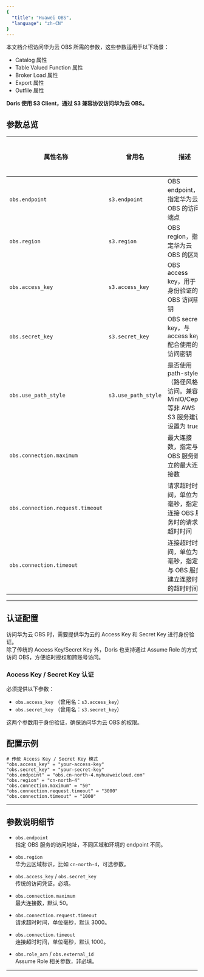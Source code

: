 ```yaml
---
{
  "title": "Huawei OBS",
  "language": "zh-CN"
}
---
```


本文档介绍访问华为云 OBS 所需的参数，这些参数适用于以下场景：

- Catalog 属性
- Table Valued Function 属性
- Broker Load 属性
- Export 属性
- Outfile 属性

**Doris 使用 S3 Client，通过 S3 兼容协议访问华为云 OBS。**
## 参数总览

| 属性名称                             | 曾用名           | 描述                                           | 默认值 | 是否必须 |
|----------------------------------|----------------|----------------------------------------------|-------|----------|
| `obs.endpoint`                   | `s3.endpoint`  | OBS endpoint，指定华为云 OBS 的访问端点                 |       | 是       |
| `obs.region`                     | `s3.region`    | OBS region，指定华为云 OBS 的区域                       |       | 否       |
| `obs.access_key`                 | `s3.access_key`| OBS access key，用于身份验证的 OBS 访问密钥                |       | 是       |
| `obs.secret_key`                 | `s3.secret_key`| OBS secret key，与 access key 配合使用的访问密钥           |       | 是       |
| `obs.use_path_style`             | `s3.use_path_style` | 是否使用 path-style（路径风格）访问。兼容 MinIO/Ceph 等非 AWS S3 服务建议设置为 true | `false` | 否    |
| `obs.connection.maximum`         |                | 最大连接数，指定与 OBS 服务建立的最大连接数                   | `50`  | 否       |
| `obs.connection.request.timeout` |          | 请求超时时间，单位为毫秒，指定连接 OBS 服务时的请求超时时间       | `3000`| 否       |
| `obs.connection.timeout`         |                | 连接超时时间，单位为毫秒，指定与 OBS 服务建立连接时的超时时间       | `1000`| 否       |
---

## 认证配置

访问华为云 OBS 时，需要提供华为云的 Access Key 和 Secret Key 进行身份验证。  
除了传统的 Access Key/Secret Key 外，Doris 也支持通过 Assume Role 的方式访问 OBS，方便临时授权和跨账号访问。

### Access Key / Secret Key 认证

必须提供以下参数：

- `obs.access_key` （曾用名：`s3.access_key`）
- `obs.secret_key` （曾用名：`s3.secret_key`）

这两个参数用于身份验证，确保访问华为云 OBS 的权限。



## 配置示例

```properties
# 传统 Access Key / Secret Key 模式
"obs.access_key" = "your-access-key"
"obs.secret_key" = "your-secret-key"
"obs.endpoint" = "obs.cn-north-4.myhuaweicloud.com"
"obs.region" = "cn-north-4"
"obs.connection.maximum" = "50"
"obs.connection.request.timeout" = "3000"
"obs.connection.timeout" = "1000"
```

---

## 参数说明细节

- `obs.endpoint`  
  指定 OBS 服务的访问地址，不同区域和环境的 endpoint 不同。

- `obs.region`  
  华为云区域标识，比如 `cn-north-4`，可选参数。

- `obs.access_key` / `obs.secret_key`  
  传统的访问凭证，必填。

- `obs.connection.maximum`  
  最大连接数，默认 50。

- `obs.connection.request.timeout`  
  请求超时时间，单位毫秒，默认 3000。

- `obs.connection.timeout`  
  连接超时时间，单位毫秒，默认 1000。

- `obs.role_arn` / `obs.external_id`  
  Assume Role 相关参数，非必填。

---
